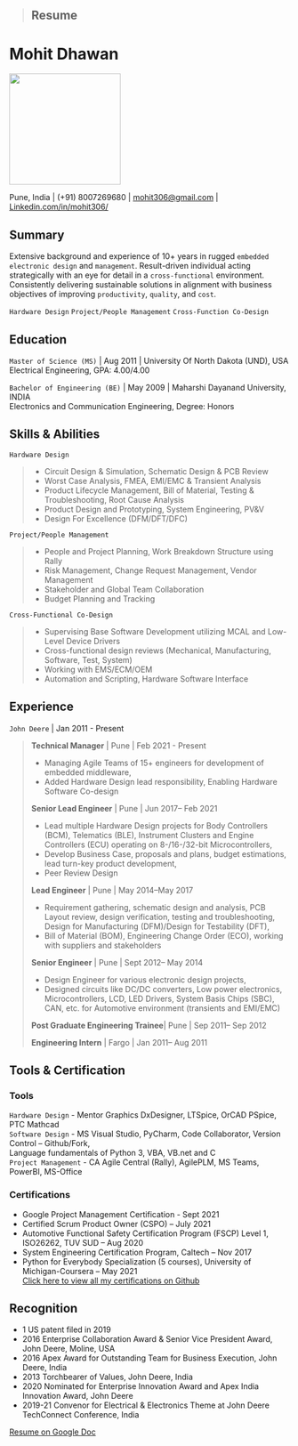 > ## Resume
# Mohit Dhawan  
<img src="https://media-exp1.licdn.com/dms/image/C5603AQGt9H6zPKaxaQ/profile-displayphoto-shrink_800_800/0/1601063150241?e=1636588800&v=beta&t=HI2tZ1R_wGGrFLwk-F2__M929gDoJzTSQuJJ3XJb7Ac" width="200">  



Pune, India | (+91) 8007269680 | mohit306@gmail.com | [Linkedin.com/in/mohit306/](https://www.linkedin.com/in/mohit306/)  
## Summary	
Extensive background and experience of 10+ years in rugged `embedded electronic design` and `management`. Result-driven individual acting strategically with an eye for detail in a `cross-functional` environment. Consistently delivering sustainable solutions in alignment with business objectives of improving `productivity`, `quality`, and `cost`.					

`Hardware Design` `Project/People Management` `Cross-Function Co-Design`

## Education
`Master of Science (MS)` | Aug 2011 | University Of North Dakota (UND), USA  
Electrical Engineering, GPA: 4.00/4.00  

`Bachelor of Engineering (BE)` | May 2009 | Maharshi Dayanand University, INDIA  
Electronics and Communication Engineering, Degree: Honors

## Skills & Abilities
`Hardware Design`  						
>- Circuit Design & Simulation, Schematic Design & PCB Review  
>- Worst Case Analysis, FMEA, EMI/EMC & Transient Analysis  
>- Product Lifecycle Management, Bill of Material, Testing & Troubleshooting, Root Cause Analysis  
>- Product Design and Prototyping, System Engineering, PV&V  
>- Design For Excellence (DFM/DFT/DFC)   

`Project/People Management`  							
>- People and Project Planning, Work Breakdown Structure using Rally  
>- Risk Management, Change Request Management, Vendor Management  
>- Stakeholder and Global Team Collaboration  
>- Budget Planning and Tracking   

`Cross-Functional Co-Design`   						
>- Supervising Base Software Development utilizing MCAL and Low-Level Device Drivers  
>- Cross-functional design reviews (Mechanical, Manufacturing, Software, Test, System)  
>- Working with EMS/ECM/OEM  
>- Automation and Scripting, Hardware Software Interface  
## Experience
`John Deere` | Jan 2011 - Present  
>**Technical Manager** | Pune | Feb 2021 - Present  
>- Managing Agile Teams of 15+ engineers for development of embedded middleware,  
>- Added Hardware Design lead responsibility, Enabling Hardware Software Co-design  
>
> **Senior Lead Engineer** | Pune | Jun 2017– Feb 2021  
>- Lead multiple Hardware Design projects for Body Controllers (BCM), Telematics (BLE), Instrument Clusters and Engine Controllers (ECU) operating on 8-/16-/32-bit Microcontrollers,  
>- Develop Business Case, proposals and plans, budget estimations, lead turn-key product development,  
>- Peer Review Design  
>
> **Lead Engineer** | Pune | May 2014–May 2017  
>- Requirement gathering, schematic design and analysis, PCB Layout review, design verification, testing and troubleshooting, Design for Manufacturing (DFM)/Design for Testability (DFT),  
>- Bill of Material (BOM), Engineering Change Order (ECO), working with suppliers and stakeholders  
>
> **Senior Engineer** | Pune | Sept 2012– May 2014  
>- Design Engineer for various electronic design projects,  
>- Designed circuits like DC/DC converters, Low power electronics, Microcontrollers, LCD, LED Drivers, System Basis Chips (SBC), CAN, etc. for Automotive environment (transients and EMI/EMC)  
>
> **Post Graduate Engineering Trainee**| Pune | Sep 2011– Sep 2012  
> 
> **Engineering Intern** | Fargo | Jan 2011– Aug 2011

## Tools & Certification
### Tools
`Hardware Design` - Mentor Graphics DxDesigner, LTSpice, OrCAD PSpice, PTC Mathcad  
`Software Design` - MS Visual Studio, PyCharm, Code Collaborator, Version Control – Github/Fork,   
Language fundamentals of Python 3, VBA, VB.net and C  
`Project Management` - CA Agile Central (Rally), AgilePLM, MS Teams, PowerBI, MS-Office  
### Certifications
* Google Project Management Certification - Sept 2021
* Certified Scrum Product Owner (CSPO) – July 2021
* Automotive Functional Safety Certification Program (FSCP) Level 1, ISO26262, TUV SUD – Aug 2020
* System Engineering Certification Program, Caltech – Nov 2017
* Python for Everybody Specialization (5 courses), University of Michigan-Coursera – May 2021  
[Click here to view all my certifications on Github](https://github.com/MD32764/Certifications)  
## Recognition
* 1 US patent filed in 2019
* 2016 Enterprise Collaboration Award & Senior Vice President Award, John Deere, Moline, USA
* 2016 Apex Award for Outstanding Team for Business Execution, John Deere, India
* 2013 Torchbearer of Values, John Deere, India
* 2020 Nominated for Enterprise Innovation Award and Apex India Innovation Award, John Deere
* 2019-21 Convenor for Electrical & Electronics Theme at John Deere TechConnect Conference, India



[Resume on Google Doc](https://docs.google.com/document/d/1TBARSunPrxtMwWQn0YZHhQ6zKElc5JQjHV-0UlFCqmw/edit?usp=sharing)
